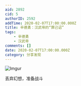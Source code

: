 ```yaml
---
aid: 2892
cid: 5
authorID: 2592
addTime: 2020-02-07T17:00:00.000Z
title: 辛德勇：汉武帝的“罪己诏”
tags:
    - 辛德勇
    - 汉武帝
comments: []
date: 2020-02-07T17:00:00.000Z
category: 分享发现
---
```


![Imgur](https://i.imgur.com/PlYqs5g.jpg)

丢弃幻想，准备战斗
